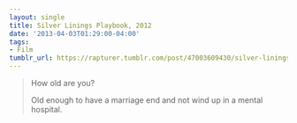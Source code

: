 ```yaml
---
layout: single
title: Silver Linings Playbook, 2012
date: '2013-04-03T01:29:00-04:00'
tags:
- Film
tumblr_url: https://rapturer.tumblr.com/post/47003609430/silver-linings-playbook-2012
---
```

> How old are you?
> 
> Old enough to have a marriage end and not wind up in a mental hospital.


